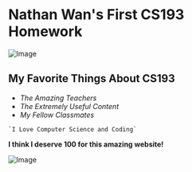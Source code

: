 # Nathan Wan's First CS193 Homework

![Image](https://encrypted-tbn0.gstatic.com/images?q=tbn:ANd9GcQ_LMI6hp-38VPg60t1bq-SblgKbhvxKjlKqg&s)
## My Favorite Things About CS193
- _The Amazing Teachers_
- _The Extremely Useful Content_
- _My Fellow Classmates_
  
``` 
`I Love Computer Science and Coding`
```


  **I think I deserve 100 for this amazing website!**

![Image](https://media.istockphoto.com/id/178497529/photo/an-a-circled-on-a-blank-white-background.jpg?s=612x612&w=0&k=20&c=10jEdgC9g9mowAc9Yc-EWV110PS81LAELq82MyU5hy4=)


